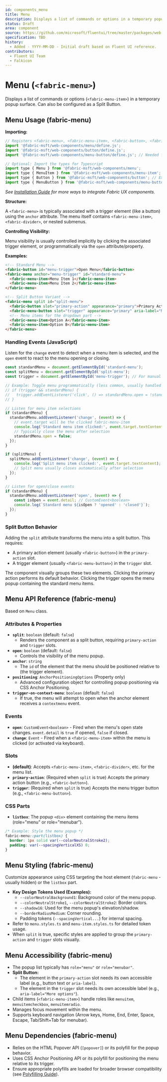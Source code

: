 ```yaml
---
id: components_menu
title: Menu
description: Displays a list of commands or options in a temporary popup surface.
status: Draft
area: component
source: https://github.com/microsoft/fluentui/tree/master/packages/web-components/src/menu
specification: TBD
history:
  - Added - YYYY-MM-DD - Initial draft based on Fluent UI reference.
contributors:
  - Fluent UI Team
  - Falkicon
---
```


# Menu (`<fabric-menu>`)

<!-- BEGIN-SECTION: Menu Overview -->
Displays a list of commands or options (`<fabric-menu-item>`) in a temporary popup surface. Can also be configured as a Split Button.
<!-- END-SECTION: Menu Overview -->

<!-- BEGIN-SECTION: Menu Usage -->
## Menu Usage (fabric-menu)

**Importing:**

```javascript
// Registers <fabric-menu>, <fabric-menu-item>, <fabric-button>, <fabric-menu-button> etc.
import '@fabric-msft/web-components/menu/define.js';
import '@fabric-msft/web-components/button/define.js';
import '@fabric-msft/web-components/menu-button/define.js'; // Needed for split button trigger

// Optional: Import the types for Typescript
import type { Menu } from '@fabric-msft/web-components/menu';
import type { MenuItem } from '@fabric-msft/web-components/menu-item'; // Example
import type { Button } from '@fabric-msft/web-components/button'; // Example
import type { MenuButton } from '@fabric-msft/web-components/menu-button'; // Example
```

*See [Installation Guide](../../guides/installation.md) for more ways to integrate Fabric UX components.*

**Structure:**

A `<fabric-menu>` is typically associated with a trigger element (like a button) using the `anchor` attribute. The menu itself contains `<fabric-menu-item>`, `<fabric-divider>`, or nested submenus.

**Controlling Visibility:**

Menu visibility is usually controlled implicitly by clicking the associated trigger element, or programmatically via the `open` attribute/property.

**Examples:**

```html
<!-- Standard Menu -->
<fabric-button id="menu-trigger">Open Menu</fabric-button>
<fabric-menu anchor="menu-trigger" id="standard-menu">
  <fabric-menu-item>Menu Item 1</fabric-menu-item>
  <fabric-menu-item>Menu Item 2</fabric-menu-item>
</fabric-menu>

<!-- Split Button Variant -->
<fabric-menu split id="split-menu">
  <fabric-button slot="primary-action" appearance="primary">Primary Action</fabric-button>
  <fabric-menu-button slot="trigger" appearance="primary" aria-label="More options"></fabric-menu-button>
  <!-- Menu items for the dropdown part -->
  <fabric-menu-item>Option A</fabric-menu-item>
  <fabric-menu-item>Option B</fabric-menu-item>
</fabric-menu>
```

### Handling Events (JavaScript)

Listen for the `change` event to detect when a menu item is selected, and the `open` event to react to the menu opening or closing.

```javascript
const standardMenu = document.getElementById('standard-menu');
const splitMenu = document.getElementById('split-menu');
const trigger = document.getElementById('menu-trigger'); // For manual control example

// Example: Toggle menu programmatically (less common, usually handled by anchor)
// if (trigger && standardMenu) {
//   trigger.addEventListener('click', () => standardMenu.open = !standardMenu.open);
// }

// Listen for menu item selections
if (standardMenu) {
  standardMenu.addEventListener('change', (event) => {
    // event.target will be the clicked fabric-menu-item
    console.log('Standard menu item clicked:', event.target.textContent);
    // Typically close the menu after selection
    standardMenu.open = false;
  });
}

if (splitMenu) {
  splitMenu.addEventListener('change', (event) => {
    console.log('Split menu item clicked:', event.target.textContent);
    // Split menu usually closes automatically after selection
  });
}

// Listen for open/close events
if (standardMenu) {
  standardMenu.addEventListener('open', (event) => {
    const isOpen = event.detail; // CustomEvent<boolean>
    console.log(`Standard menu ${isOpen ? 'opened' : 'closed'}`);
  });
}
```
<!-- END-SECTION: Menu Usage -->

<!-- BEGIN-SECTION: Menu Split Button Behavior -->
### Split Button Behavior

Adding the `split` attribute transforms the menu into a split button. This requires:

*   A primary action element (usually `<fabric-button>`) in the `primary-action` slot.
*   A trigger element (usually `<fabric-menu-button>`) in the `trigger` slot.

The component visually groups these two elements. Clicking the primary action performs its default behavior. Clicking the trigger opens the menu popup containing the standard menu items.
<!-- END-SECTION: Menu Split Button Behavior -->

<!-- BEGIN-SECTION: Menu API -->
## Menu API Reference (fabric-menu)

Based on `Menu` class.

### Attributes & Properties

*   **`split`**: `boolean` (default: `false`)
    *   Renders the component as a split button, requiring `primary-action` and `trigger` slots.
*   **`open`**: `boolean` (default: `false`)
    *   Controls the visibility of the menu popup.
*   **`anchor`**: `string`
    *   The `id` of the element that the menu should be positioned relative to (the trigger element).
*   **`positioning`**: `AnchorPositioningOptions` (Property only)
    *   Advanced configuration object for controlling popup positioning via CSS Anchor Positioning.
*   **`trigger-on-context-menu`**: `boolean` (default: `false`)
    *   If true, the menu will attempt to open when the anchor element receives a `contextmenu` event.

### Events

*   **`open`**: `CustomEvent<boolean>` - Fired when the menu's open state changes. `event.detail` is `true` if opened, `false` if closed.
*   **`change`**: `Event` - Fired when a `<fabric-menu-item>` within the menu is clicked (or activated via keyboard).

### Slots

*   **(default)**: Accepts `<fabric-menu-item>`, `<fabric-divider>`, etc. for the menu list.
*   **`primary-action`**: (Required when `split` is true) Accepts the primary action button (e.g., `<fabric-button>`).
*   **`trigger`**: (Required when `split` is true) Accepts the menu trigger button (e.g., `<fabric-menu-button>`).

### CSS Parts

*   **`listbox`**: The popup `<div>` element containing the menu items (role="menu" or role="menubar").

```css
/* Example: Style the menu popup */
fabric-menu::part(listbox) {
  border: 1px solid var(--colorNeutralStroke2);
  padding: var(--spacingVerticalXS) 0;
}
```
<!-- END-SECTION: Menu API -->

<!-- BEGIN-SECTION: Menu Styling -->
## Menu Styling (fabric-menu)

Customize appearance using CSS targeting the host element (`fabric-menu` - usually hidden) or the `listbox` part.

*   **Key Design Tokens Used (Examples):**
    *   `--colorNeutralBackground1`: Background color of the menu popup.
    *   `--colorNeutralStroke1`, `--colorNeutralStroke2`: Border colors.
    *   `--shadow16`: Used for the menu popup's elevation/shadow.
    *   `--borderRadiusMedium`: Corner rounding.
    *   Padding tokens (`--spacingVertical...`) for internal spacing.
*   Refer to `menu.styles.ts` and `menu-item.styles.ts` for detailed token usage.
*   When `split` is true, specific styles are applied to group the `primary-action` and `trigger` slots visually.
<!-- END-SECTION: Menu Styling -->

<!-- BEGIN-SECTION: Menu Accessibility -->
## Menu Accessibility (fabric-menu)

*   The popup list typically has `role="menu"` or `role="menubar"`.
*   **Split Button:**
    *   The element in the `primary-action` slot needs its own accessible label (e.g., button text or `aria-label`).
    *   The element in the `trigger` slot needs its own accessible label (e.g., `aria-label="More options"`).
*   Child items (`<fabric-menu-item>`) handle roles like `menuitem`, `menuitemcheckbox`, `menuitemradio`.
*   Manages focus movement within the menu.
*   Supports keyboard navigation (Arrow keys, Home, End, Enter, Space, Escape, Tab/Shift+Tab for menubar).
<!-- END-SECTION: Menu Accessibility -->

<!-- BEGIN-SECTION: Menu Dependencies -->
## Menu Dependencies (fabric-menu)

*   Relies on the HTML Popover API (`[popover]`) or its polyfill for the popup behavior.
*   Uses CSS Anchor Positioning API or its polyfill for positioning the menu relative to its trigger.
*   Ensure appropriate polyfills are loaded for broader browser compatibility (see [Polyfilling Guide](../../guides/polyfilling.md)).
<!-- END-SECTION: Menu Dependencies -->